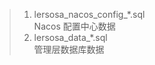 > 1. lersosa_nacos_config_*.sql
     <br/> Nacos 配置中心数据
> 2. lersosa_data_*.sql
     <br/> 管理层数据库数据
